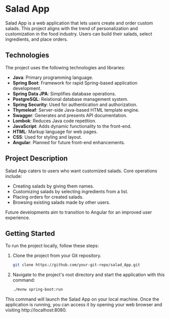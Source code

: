 # Salad App

Salad App is a web application that lets users create and order custom salads. This project aligns with the trend of personalization and customization in the food industry. Users can build their salads, select ingredients, and place orders.

## Technologies

The project uses the following technologies and libraries:

- **Java**: Primary programming language.
- **Spring Boot**: Framework for rapid Spring-based application development.
- **Spring Data JPA**: Simplifies database operations.
- **PostgreSQL**: Relational database management system.
- **Spring Security**: Used for authentication and authorization.
- **Thymeleaf**: Server-side Java-based HTML template engine.
- **Swagger**: Generates and presents API documentation.
- **Lombok**: Reduces Java code repetition.
- **JavaScript**: Adds dynamic functionality to the front-end.
- **HTML**: Markup language for web pages.
- **CSS**: Used for styling and layout.
- **Angular**: Planned for future front-end enhancements.

## Project Description

Salad App caters to users who want customized salads. Core operations include:

- Creating salads by giving them names.
- Customizing salads by selecting ingredients from a list.
- Placing orders for created salads.
- Browsing existing salads made by other users.

Future developments aim to transition to Angular for an improved user experience.

## Getting Started

To run the project locally, follow these steps:

1. Clone the project from your Git repository.
   ```bash
   git clone https://github.com/your-git-repo/salad_App.git

2. Navigate to the project's root directory and start the application with this command:
   ```bash
   ./mvnw spring-boot:run

This command will launch the Salad App on your local machine. Once the application is running, you can access it by opening your web browser and visiting http://localhost:8080.
